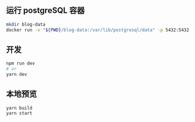
 
## 运行 postgreSQL 容器
```bash
mkdir blog-data
docker run -v "${PWD}/blog-data:/var/lib/postgresql/data" -p 5432:5432 -e POSTGRES_USER=blog -e POSTGRES_HOST_AUTH_METHOD=trust -d postgres:12.2
```
## 开发

```bash
npm run dev
# or
yarn dev
```

## 本地预览

```
yarn build
yarn start
```
